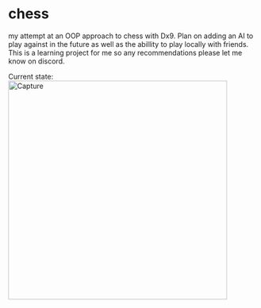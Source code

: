 # chess
my attempt at an OOP approach to chess with Dx9. Plan on adding an AI to play against in the future as well as the abillity to play locally with friends. This is a learning project for me so any recommendations please let me know on discord.


Current state:
<img width="441" alt="Capture" src="https://user-images.githubusercontent.com/45408021/153984052-1f5d6a60-9e94-4d1b-a1ac-6bdacf35e532.PNG">
